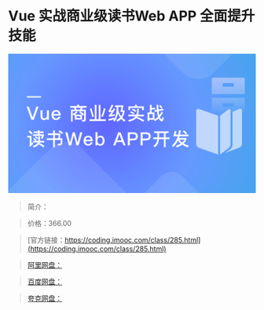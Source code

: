 # Vue 实战商业级读书Web APP 全面提升技能

![img](../../assets/5fce0365095c0ed805400304.png)

> 简介：

> 价格：366.00

> [官方链接：https://coding.imooc.com/class/285.html](https://coding.imooc.com/class/285.html)

> [阿里网盘：]()

> [百度网盘：]()

> [夸克网盘：]()
